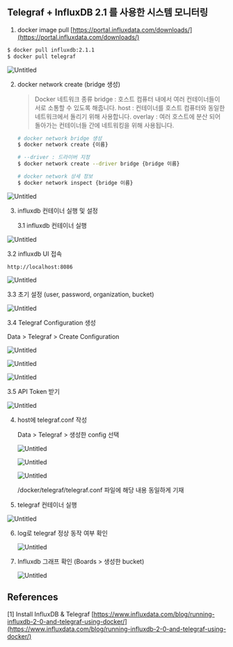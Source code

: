 ## Telegraf + InfluxDB 2.1 를 사용한 시스템 모니터링

1. docker image pull
[https://portal.influxdata.com/downloads/](https://portal.influxdata.com/downloads/)

```bash
$ docker pull influxdb:2.1.1
$ docker pull telegraf
```

![Untitled](https://s3.us-west-2.amazonaws.com/secure.notion-static.com/ee17b284-c5e5-4a48-a212-06e14e515eb3/Untitled.png?X-Amz-Algorithm=AWS4-HMAC-SHA256&X-Amz-Content-Sha256=UNSIGNED-PAYLOAD&X-Amz-Credential=AKIAT73L2G45EIPT3X45%2F20211214%2Fus-west-2%2Fs3%2Faws4_request&X-Amz-Date=20211214T015302Z&X-Amz-Expires=86400&X-Amz-Signature=a4cb933749130c34346d2fc00feea4c0e60714e2cc40801b7fa85c1f8ced3883&X-Amz-SignedHeaders=host&response-content-disposition=filename%20%3D%22Untitled.png%22&x-id=GetObject)

2. docker network create (bridge 생성)

    
    > Docker 네트워크 종류
    bridge : 호스트 컴퓨터 내에서 여러 컨테이너들이 서로 소통할 수 있도록 해줍니다.
    host : 컨테이너를 호스트 컴퓨터와 동일한 네트워크에서 돌리기 위해 사용합니다.
    overlay : 여러 호스트에 분산 되어 돌아가는 컨테이너들 간에 네트워킹을 위해 사용됩니다.
    > 
    
    ```bash
    # docker network bridge 생성
    $ docker network create {이름}
    
    # --driver : 드라이버 지정
    $ docker network create --driver bridge {bridge 이름}
    
    # docker network 상세 정보
    $ docker network inspect {bridge 이름}
    ```
    

![Untitled](https://s3.us-west-2.amazonaws.com/secure.notion-static.com/3165f4fb-7d1b-4c97-bdf1-0c9aecfdf533/Untitled.png?X-Amz-Algorithm=AWS4-HMAC-SHA256&X-Amz-Content-Sha256=UNSIGNED-PAYLOAD&X-Amz-Credential=AKIAT73L2G45EIPT3X45%2F20211209%2Fus-west-2%2Fs3%2Faws4_request&X-Amz-Date=20211209T025332Z&X-Amz-Expires=86400&X-Amz-Signature=39a7ac278318f2f5a85b7fb01d694c00363861617d4a97709e82a7d56de095df&X-Amz-SignedHeaders=host&response-content-disposition=filename%20%3D%22Untitled.png%22&x-id=GetObject)

3. influxdb 컨테이너 실행 및 설정
    
    3.1 influxdb 컨테이너 실행
    

  ![Untitled](https://s3.us-west-2.amazonaws.com/secure.notion-static.com/a4e99d89-5ae6-4a0f-a7a6-4aa2698a725a/Untitled.png?X-Amz-Algorithm=AWS4-HMAC-SHA256&X-Amz-Content-Sha256=UNSIGNED-PAYLOAD&X-Amz-Credential=AKIAT73L2G45EIPT3X45%2F20211209%2Fus-west-2%2Fs3%2Faws4_request&X-Amz-Date=20211209T025343Z&X-Amz-Expires=86400&X-Amz-Signature=175f5044c92bd21403c1c07cdfa28ff80a817d8f5cd7d7122decd1887418e178&X-Amz-SignedHeaders=host&response-content-disposition=filename%20%3D%22Untitled.png%22&x-id=GetObject)

  3.2 influxdb UI 접속

  `http://localhost:8086`

  ![Untitled](https://s3.us-west-2.amazonaws.com/secure.notion-static.com/46914bf0-8dd1-4ba2-9755-45970a5e3b14/Untitled.png?X-Amz-Algorithm=AWS4-HMAC-SHA256&X-Amz-Content-Sha256=UNSIGNED-PAYLOAD&X-Amz-Credential=AKIAT73L2G45EIPT3X45%2F20211209%2Fus-west-2%2Fs3%2Faws4_request&X-Amz-Date=20211209T025352Z&X-Amz-Expires=86400&X-Amz-Signature=8cfefe57ccb306b43809d247da3daa76843ee9a01f284415dbbe8fcd4684e3cd&X-Amz-SignedHeaders=host&response-content-disposition=filename%20%3D%22Untitled.png%22&x-id=GetObject)

  
  3.3 초기 설정 (user, password, organization, bucket)

  ![Untitled](https://s3.us-west-2.amazonaws.com/secure.notion-static.com/ec8bae6c-16d4-49f9-9e33-469ea92bc7bf/Untitled.png?X-Amz-Algorithm=AWS4-HMAC-SHA256&X-Amz-Content-Sha256=UNSIGNED-PAYLOAD&X-Amz-Credential=AKIAT73L2G45EIPT3X45%2F20211209%2Fus-west-2%2Fs3%2Faws4_request&X-Amz-Date=20211209T025403Z&X-Amz-Expires=86400&X-Amz-Signature=4fe6d9bf5bd59adc4d710b3d51c0f0b53219a3baea47d349da794dc0b2d56814&X-Amz-SignedHeaders=host&response-content-disposition=filename%20%3D%22Untitled.png%22&x-id=GetObject)

  
  3.4 Telegraf Configuration 생성

  Data > Telegraf > Create Configuration

  ![Untitled](https://s3.us-west-2.amazonaws.com/secure.notion-static.com/69025e9c-d1bb-4ab7-9c54-81a901c2120d/Untitled.png?X-Amz-Algorithm=AWS4-HMAC-SHA256&X-Amz-Content-Sha256=UNSIGNED-PAYLOAD&X-Amz-Credential=AKIAT73L2G45EIPT3X45%2F20211209%2Fus-west-2%2Fs3%2Faws4_request&X-Amz-Date=20211209T025422Z&X-Amz-Expires=86400&X-Amz-Signature=93950f24c9be99b9bc9bc0b3602ed9bd30cbb2226e7bf109a813b46b62674a84&X-Amz-SignedHeaders=host&response-content-disposition=filename%20%3D%22Untitled.png%22&x-id=GetObject)
  
  ![Untitled](https://s3.us-west-2.amazonaws.com/secure.notion-static.com/2339b627-568f-4811-8332-fe22d1c0371d/Untitled.png?X-Amz-Algorithm=AWS4-HMAC-SHA256&X-Amz-Content-Sha256=UNSIGNED-PAYLOAD&X-Amz-Credential=AKIAT73L2G45EIPT3X45%2F20211209%2Fus-west-2%2Fs3%2Faws4_request&X-Amz-Date=20211209T025432Z&X-Amz-Expires=86400&X-Amz-Signature=6926e1267bb0d0195667ac66896d40af794447a6d189d4ebb187fe4becb620ed&X-Amz-SignedHeaders=host&response-content-disposition=filename%20%3D%22Untitled.png%22&x-id=GetObject)

  ![Untitled](https://s3.us-west-2.amazonaws.com/secure.notion-static.com/83b8d907-e08d-4c07-bacb-b987c0d4f45a/Untitled.png?X-Amz-Algorithm=AWS4-HMAC-SHA256&X-Amz-Content-Sha256=UNSIGNED-PAYLOAD&X-Amz-Credential=AKIAT73L2G45EIPT3X45%2F20211209%2Fus-west-2%2Fs3%2Faws4_request&X-Amz-Date=20211209T025444Z&X-Amz-Expires=86400&X-Amz-Signature=711ceac707ca4012cab83add66482707f79c93d2a1ebf72786a5d6eb29ca043f&X-Amz-SignedHeaders=host&response-content-disposition=filename%20%3D%22Untitled.png%22&x-id=GetObject)

  
  3.5 API Token 받기

  ![Untitled](https://s3.us-west-2.amazonaws.com/secure.notion-static.com/2df6efb0-e293-4a0e-b501-74c569dc1622/Untitled.png?X-Amz-Algorithm=AWS4-HMAC-SHA256&X-Amz-Content-Sha256=UNSIGNED-PAYLOAD&X-Amz-Credential=AKIAT73L2G45EIPT3X45%2F20211209%2Fus-west-2%2Fs3%2Faws4_request&X-Amz-Date=20211209T025453Z&X-Amz-Expires=86400&X-Amz-Signature=9c3a3a8ec14b7788fd9dc4ef9828709c29b68ca83b5664f5b09045e5fabf4028&X-Amz-SignedHeaders=host&response-content-disposition=filename%20%3D%22Untitled.png%22&x-id=GetObject)


4. host에 telegraf.conf 작성
    
    Data > Telegraf > 생성한 config 선택
    
    ![Untitled](https://s3.us-west-2.amazonaws.com/secure.notion-static.com/4957edfd-0456-41cc-911e-178b2ad181a5/Untitled.png?X-Amz-Algorithm=AWS4-HMAC-SHA256&X-Amz-Content-Sha256=UNSIGNED-PAYLOAD&X-Amz-Credential=AKIAT73L2G45EIPT3X45%2F20211209%2Fus-west-2%2Fs3%2Faws4_request&X-Amz-Date=20211209T025506Z&X-Amz-Expires=86400&X-Amz-Signature=a4eda1c0005a80d8d50c4111674a87f0c13fbbe593a4101b51e5db691de3323c&X-Amz-SignedHeaders=host&response-content-disposition=filename%20%3D%22Untitled.png%22&x-id=GetObject)
    
    ![Untitled](https://s3.us-west-2.amazonaws.com/secure.notion-static.com/a756b00f-780f-45ba-9355-3b1e2604e6bc/Untitled.png?X-Amz-Algorithm=AWS4-HMAC-SHA256&X-Amz-Content-Sha256=UNSIGNED-PAYLOAD&X-Amz-Credential=AKIAT73L2G45EIPT3X45%2F20211209%2Fus-west-2%2Fs3%2Faws4_request&X-Amz-Date=20211209T025518Z&X-Amz-Expires=86400&X-Amz-Signature=385892cac4b94528c0aeb4769368ce1d2ad9febcf67f536b666f3b91d6125595&X-Amz-SignedHeaders=host&response-content-disposition=filename%20%3D%22Untitled.png%22&x-id=GetObject)
    
    ![Untitled](https://s3.us-west-2.amazonaws.com/secure.notion-static.com/c1c05d3c-0ba0-4322-b026-6d87f9651316/Untitled.png?X-Amz-Algorithm=AWS4-HMAC-SHA256&X-Amz-Content-Sha256=UNSIGNED-PAYLOAD&X-Amz-Credential=AKIAT73L2G45EIPT3X45%2F20211209%2Fus-west-2%2Fs3%2Faws4_request&X-Amz-Date=20211209T025527Z&X-Amz-Expires=86400&X-Amz-Signature=f0fa2a88bedeff565806b212ae35c29a693f5f07e9f2b6139adfbe36ed567b70&X-Amz-SignedHeaders=host&response-content-disposition=filename%20%3D%22Untitled.png%22&x-id=GetObject)
    
    /docker/telegraf/telegraf.conf 파일에 해당 내용 동일하게 기재
    

5. telegraf 컨테이너 실행

![Untitled](https://s3.us-west-2.amazonaws.com/secure.notion-static.com/20741fb0-8c26-4e9f-9ccd-2cb7b98f59e2/Untitled.png?X-Amz-Algorithm=AWS4-HMAC-SHA256&X-Amz-Content-Sha256=UNSIGNED-PAYLOAD&X-Amz-Credential=AKIAT73L2G45EIPT3X45%2F20211209%2Fus-west-2%2Fs3%2Faws4_request&X-Amz-Date=20211209T025544Z&X-Amz-Expires=86400&X-Amz-Signature=ce7bb92f07b518ca4f6b9a05d31dc47cec4e848c83e75019eb6609c18e57cb8f&X-Amz-SignedHeaders=host&response-content-disposition=filename%20%3D%22Untitled.png%22&x-id=GetObject)


6. log로 telegraf 정상 동작 여부 확인
    
    ![Untitled](https://s3.us-west-2.amazonaws.com/secure.notion-static.com/c89ca1c3-35c9-487c-9468-a3557bd9086f/Untitled.png?X-Amz-Algorithm=AWS4-HMAC-SHA256&X-Amz-Content-Sha256=UNSIGNED-PAYLOAD&X-Amz-Credential=AKIAT73L2G45EIPT3X45%2F20211209%2Fus-west-2%2Fs3%2Faws4_request&X-Amz-Date=20211209T025554Z&X-Amz-Expires=86400&X-Amz-Signature=5e84372e7e6239dd08f4477846719677c5dfd01f01eb964b79ad87c6436a65ee&X-Amz-SignedHeaders=host&response-content-disposition=filename%20%3D%22Untitled.png%22&x-id=GetObject)
    

7. Influxdb 그래프 확인 (Boards > 생성한 bucket)
    
    ![Untitled](https://s3.us-west-2.amazonaws.com/secure.notion-static.com/e288808a-2b38-4e4d-b49f-27ab0630e975/Untitled.png?X-Amz-Algorithm=AWS4-HMAC-SHA256&X-Amz-Content-Sha256=UNSIGNED-PAYLOAD&X-Amz-Credential=AKIAT73L2G45EIPT3X45%2F20211209%2Fus-west-2%2Fs3%2Faws4_request&X-Amz-Date=20211209T025621Z&X-Amz-Expires=86400&X-Amz-Signature=f557cf2c94646faa01a30029afafb9ae6ff64573dfc12cb66e7fd184999fceb2&X-Amz-SignedHeaders=host&response-content-disposition=filename%20%3D%22Untitled.png%22&x-id=GetObject)
    

## References

[1] Install InfluxDB & Telegraf [https://www.influxdata.com/blog/running-influxdb-2-0-and-telegraf-using-docker/](https://www.influxdata.com/blog/running-influxdb-2-0-and-telegraf-using-docker/)
